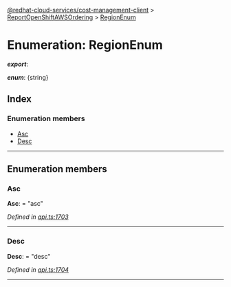 [@redhat-cloud-services/cost-management-client](../README.md) > [ReportOpenShiftAWSOrdering](../modules/reportopenshiftawsordering.md) > [RegionEnum](../enums/reportopenshiftawsordering.regionenum.md)

# Enumeration: RegionEnum

*__export__*: 

*__enum__*: {string}

## Index

### Enumeration members

* [Asc](reportopenshiftawsordering.regionenum.md#asc)
* [Desc](reportopenshiftawsordering.regionenum.md#desc)

---

## Enumeration members

<a id="asc"></a>

###  Asc

**Asc**:  = "asc"

*Defined in [api.ts:1703](https://github.com/RedHatInsights/javascript-clients/blob/master/packages/cost-management/api.ts#L1703)*

___
<a id="desc"></a>

###  Desc

**Desc**:  = "desc"

*Defined in [api.ts:1704](https://github.com/RedHatInsights/javascript-clients/blob/master/packages/cost-management/api.ts#L1704)*

___

